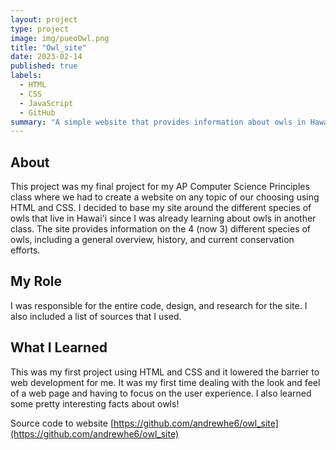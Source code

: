 ```yaml
---
layout: project
type: project
image: img/pueoOwl.png
title: "Owl_site"
date: 2023-02-14
published: true
labels:
  - HTML
  - CSS
  - JavaScript
  - GitHub
summary: "A simple website that provides information about owls in Hawai'i."
---
```


## About
This project was my final project for my AP Computer Science Principles class where we had to create a website on any topic of our choosing using HTML and CSS. I decided to base my site around the different species of owls that live in Hawai'i since I was already learning about owls in another class. The site provides information on the 4 (now 3) different species of owls, including a general overview, history, and current conservation efforts. 

## My Role
I was responsible for the entire code, design, and research for the site. I also included a list of sources that I used. 

## What I Learned
This was my first project using HTML and CSS and it lowered the barrier to web development for me. It was my first time dealing with the look and feel of a web page and having to focus on the user experience. I also learned some pretty interesting facts about owls!

Source code to website
[https://github.com/andrewhe6/owl_site](https://github.com/andrewhe6/owl_site)
